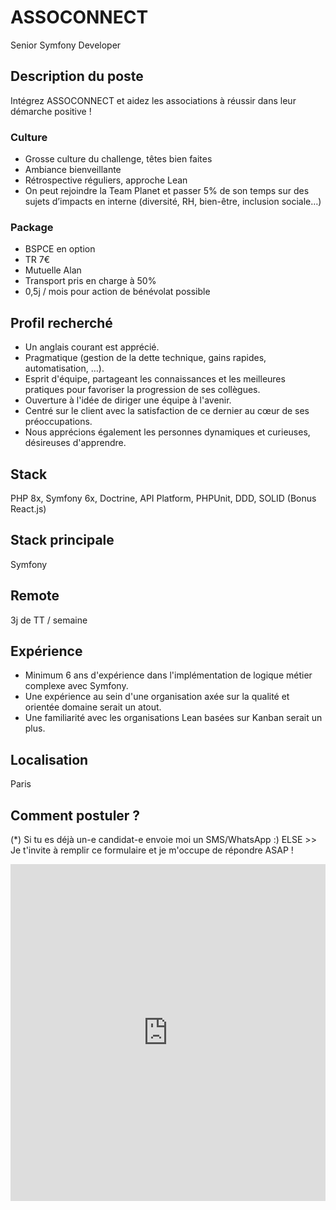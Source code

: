 # ASSOCONNECT
Senior Symfony Developer

## Description du poste
Intégrez ASSOCONNECT et aidez les associations à réussir dans leur démarche positive !

### Culture
- Grosse culture du challenge, têtes bien faites
- Ambiance bienveillante
- Rétrospective réguliers, approche Lean
- On peut rejoindre la Team Planet et passer 5% de son temps sur des sujets d’impacts en interne (diversité, RH, bien-être, inclusion sociale…)

### Package
- BSPCE en option
- TR 7€
- Mutuelle Alan
- Transport pris en charge à 50%
- 0,5j / mois pour action de bénévolat possible


## Profil recherché
- Un anglais courant est apprécié.
- Pragmatique (gestion de la dette technique, gains rapides, automatisation, …).
- Esprit d'équipe, partageant les connaissances et les meilleures pratiques pour favoriser la progression de ses collègues.
- Ouverture à l'idée de diriger une équipe à l'avenir.
- Centré sur le client avec la satisfaction de ce dernier au cœur de ses préoccupations.
- Nous apprécions également les personnes dynamiques et curieuses, désireuses d'apprendre.

## Stack
PHP 8x, Symfony 6x, Doctrine, API Platform, PHPUnit, DDD, SOLID (Bonus React.js)

## Stack principale
Symfony

## Remote
3j de TT / semaine

## Expérience
- Minimum 6 ans d'expérience dans l'implémentation de logique métier complexe avec Symfony.
- Une expérience au sein d'une organisation axée sur la qualité et orientée domaine serait un atout.
- Une familiarité avec les organisations Lean basées sur Kanban serait un plus.

## Localisation
Paris

## Comment postuler ?
(*) Si tu es déjà un-e candidat-e envoie moi un SMS/WhatsApp :)
ELSE >> Je t'invite à remplir ce formulaire et je m'occupe de répondre ASAP !

<iframe
id="JotFormIFrame-251094648903361"
title="FORMULAIRE JOB BOARD PHP"
onload="window.parent.scrollTo(0,0)"
allowtransparency="true"
allow="geolocation; microphone; camera; fullscreen"
src="https://form.jotform.com/251094648903361"
frameborder="0"
style="min-width:100%;max-width:100%;height:539px;border:none;"
scrolling="no"
>
</iframe>
<script src='https://cdn.jotfor.ms/s/umd/latest/for-form-embed-handler.js'></script>
<script>window.jotformEmbedHandler("iframe[id='JotFormIFrame-251094648903361']", "https://form.jotform.com/")</script>
    
